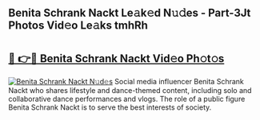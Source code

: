 ## Benita Schrank Nackt Le𝚊k𝚎d N𝚞𝚍es - Part-3Jt Photos Vid𝚎o Le𝚊ks tmhRh

# <h2><a href="http://fb9t60.evod.top/?m=Benita+Schrank+Nackt">🔗 👉🔴 Benita Schrank Nackt Vid𝚎o Ph𝚘t𝚘s</a></h2>

[![Benita Schrank Nackt N𝚞d𝚎s](https://i.imgur.com/8V9OHl7.gif)](http://fb9t60.evod.top/?m=Benita+Schrank+Nackt)
Social media influencer Benita Schrank Nackt who shares lifestyle and dance-themed content, including solo and collaborative dance performances and vlogs. The role of a public figure Benita Schrank Nackt is to serve the best interests of society. 
